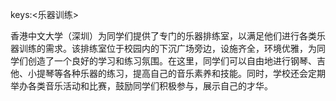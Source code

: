 keys:<乐器训练>


香港中文大学（深圳）为同学们提供了专门的乐器排练室，以满足他们进行各类乐器训练的需求。该排练室位于校园内的下沉广场旁边，设施齐全，环境优雅，为同学们创造了一个良好的学习和练习氛围。在这里，同学们可以自由地进行钢琴、吉他、小提琴等各种乐器的练习，提高自己的音乐素养和技能。同时，学校还会定期举办各类音乐活动和比赛，鼓励同学们积极参与，展示自己的才华。